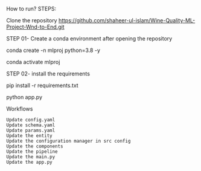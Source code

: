 How to run?
STEPS:

Clone the repository
https://github.com/shaheer-ul-islam/Wine-Quality-ML-Project-Wnd-to-End.git

STEP 01- Create a conda environment after opening the repository

conda create -n mlproj python=3.8 -y

conda activate mlproj

STEP 02- install the requirements

pip install -r requirements.txt

python app.py

Workflows

    Update config.yaml
    Update schema.yaml
    Update params.yaml
    Update the entity
    Update the configuration manager in src config
    Update the components
    Update the pipeline
    Update the main.py
    Update the app.py
